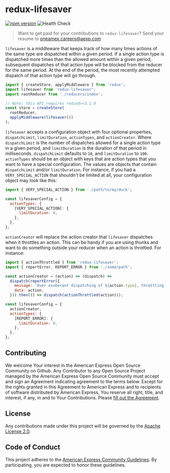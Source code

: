 # redux-lifesaver

[![npm version](https://badge.fury.io/js/redux-lifesaver.svg)](https://badge.fury.io/js/redux-lifesaver)
![Health Check](https://github.com/americanexpress/redux-lifesaver/workflows/Health%20Check/badge.svg)

> Want to get paid for your contributions to `redux-lifesaver`?
> Send your resume to oneamex.careers@aexp.com

`lifesaver` is a middleware that keeps track of how many times actions of the
same type are dispatched within a given period. If a single action type is
dispatched more times than the allowed amount within a given period, subsequent
dispatches of that action type will be blocked from the reducer for the same
period. At the end of the period, the most recently attempted dispatch of that
action type will go through.

```js
import { createStore, applyMiddleware } from 'redux';
import lifesaver from 'redux-lifesaver';
import rootReducer from './reducers/index';

// Note: this API requires redux@>=3.1.0
const store = createStore(
  rootReducer,
  applyMiddleware(lifesaver())
);
```

`lifesaver` accepts a configuration object with four optional properties,
`dispatchLimit`, `limitDuration`, `actionTypes`, and `actionCreator`. Where
`dispatchLimit` is the number of dispatches allowed for a single action type in
a given period, and `limitDuration` is the duration of that period in
milliseconds. `dispatchLimit` defaults to `10`, and `limitDuration` to `100`.
`actionTypes` should be an object with keys that are action types that you want
to have a special configuration. The values are objects that contain
`dispatchLimit` and/or `limitDuration`. For instance, if you had a
`VERY_SPECIAL_ACTION` that shouldn't be limited at all, your configuration
object may look like this:

```js
import { VERY_SPECIAL_ACTION } from './path/to/my/duck';

const lifesaverConfig = {
  actionTypes: {
    [VERY_SPECIAL_ACTION]: {
      limitDuration: 0,
    },
  },
};
```

`actionCreator` will replace the action creator that `lifesaver` dispatches when
it throttles an action. This can be handy if you are using thunks and want to do
something outside your reducer when an action is throttled. For instance:

```js
import { actionThrottled } from 'redux-lifesaver';
import { reportError, REPORT_ERROR } from './some/path';

const actionCreator = (action) => (dispatch) =>
  dispatch(reportError({
    message: `Over exuberant dispatching of ${action.type}, throttling`,
    data: action,
  })).then(() => dispatch(actionThrottled(action)));

const lifesaverConfig = {
  actionCreator,
  actionTypes: {
    [REPORT_ERROR]: {
      limitDuration: 0,
    },
  },
};
```

## Contributing
We welcome Your interest in the American Express Open Source Community on Github.
Any Contributor to any Open Source Project managed by the American Express Open
Source Community must accept and sign an Agreement indicating agreement to the
terms below. Except for the rights granted in this Agreement to American Express
and to recipients of software distributed by American Express, You reserve all
right, title, and interest, if any, in and to Your Contributions. Please [fill
out the Agreement](https://cla-assistant.io/americanexpress/).

## License
Any contributions made under this project will be governed by the [Apache License
2.0](https://github.com/americanexpress/redux-lifesaver/blob/main/LICENSE.txt).

## Code of Conduct
This project adheres to the [American Express Community Guidelines](https://github.com/americanexpress/redux-lifesaver/wiki/Code-of-Conduct).
By participating, you are expected to honor these guidelines.
